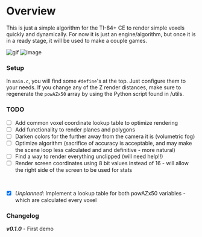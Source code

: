 # Overview

This is just a simple algorithm for the TI-84+ CE to render simple voxels quickly and dynamically. For now it is just an engine/algorithm, but once it is in a ready stage, it will be used to make a couple games.

![gif](https://cdn.discordapp.com/attachments/1168344250908418078/1168599163961868358/screen.gif) ![image](https://cdn.discordapp.com/attachments/772599413247442948/1168328775025561660/wireframe1.png)

### Setup

In `main.c`, you will find some `#define`'s at the top. Just configure them to your needs. If you change any of the Z render distances, make sure to regenerate the `powAZx50` array by using the Python script found in /utils.

### TODO

 - [ ] Add common voxel coordinate lookup table to optimize rendering
 - [ ] Add functionality to render planes and polygons
 - [ ] Darken colors for the further away from the camera it is (volumetric fog)
 - [ ] Optimize algorithm (sacrifice of accuracy is acceptable, and may make the scene loop less calculated and and definitive - more natural)
 - [ ] Find a way to render everything unclipped (will need help!!)
 - [ ] Render screen coordinates using 8 bit values instead of 16 - will allow the right side of the screen to be used for stats

<br>

 - [x] *Unplanned*: Implement a lookup table for both powAZx50 variables - which are calculated every voxel
### Changelog

***v0.1.0*** - First demo
